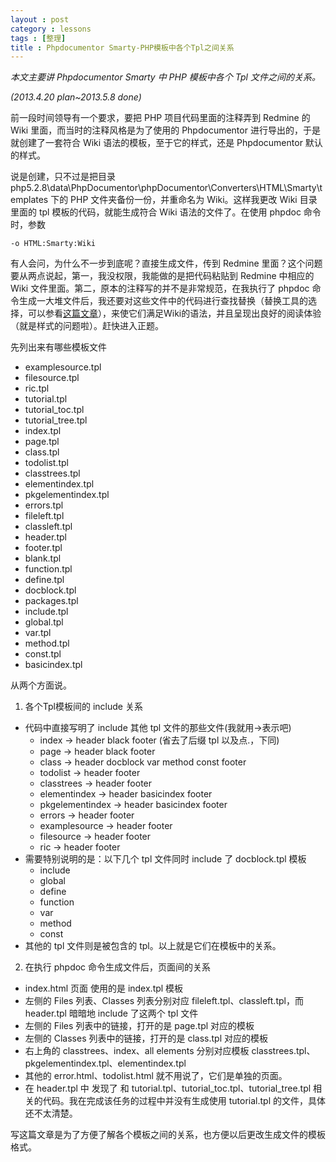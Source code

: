 ```yaml
---
layout : post
category : lessons
tags : [整理]
title : Phpdocumentor Smarty-PHP模板中各个Tpl之间关系
---
```



*本文主要讲 Phpdocumentor Smarty 中 PHP 模板中各个 Tpl 文件之间的关系。*

*(2013.4.20 plan~2013.5.8 done)*

前一段时间领导有一个要求，要把 PHP 项目代码里面的注释弄到 Redmine 的 Wiki 里面，而当时的注释风格是为了使用的 Phpdocumentor 进行导出的，于是就创建了一套符合 Wiki 语法的模板，至于它的样式，还是 Phpdocumentor 默认的样式。

说是创建，只不过是把目录 php5.2.8\data\PhpDocumentor\phpDocumentor\Converters\HTML\Smarty\templates 下的 PHP 文件夹备份一份，并重命名为 Wiki。这样我更改 Wiki 目录里面的 tpl 模板的代码，就能生成符合 Wiki 语法的文件了。在使用 phpdoc 命令时，参数

    -o HTML:Smarty:Wiki

有人会问，为什么不一步到底呢？直接生成文件，传到 Redmine 里面？这个问题要从两点说起，第一，我没权限，我能做的是把代码粘贴到 Redmine 中相应的 Wiki 文件里面。第二，原本的注释写的并不是非常规范，在我执行了 phpdoc 命令生成一大堆文件后，我还要对这些文件中的代码进行查找替换（替换工具的选择，可以参看[这篇文章](http://bkzxp.github.io/lessons/2013/05/03/Regex-Tools/)），来使它们满足Wiki的语法，并且呈现出良好的阅读体验（就是样式的问题啦）。赶快进入正题。

先列出来有哪些模板文件

 - examplesource.tpl
 - filesource.tpl
 - ric.tpl
 - tutorial.tpl
 - tutorial_toc.tpl
 - tutorial_tree.tpl
 - index.tpl
 - page.tpl
 - class.tpl
 - todolist.tpl
 - classtrees.tpl
 - elementindex.tpl
 - pkgelementindex.tpl
 - errors.tpl
 - fileleft.tpl
 - classleft.tpl
 - header.tpl
 - footer.tpl 
 - blank.tpl
 - function.tpl
 - define.tpl
 - docblock.tpl
 - packages.tpl
 - include.tpl
 - global.tpl
 - var.tpl
 - method.tpl
 - const.tpl
 - basicindex.tpl

从两个方面说。

 1. 各个Tpl模板间的 include 关系
  - 代码中直接写明了 include 其他 tpl 文件的那些文件(我就用->表示吧)
     * index -> header  black  footer (省去了后缀 tpl 以及点.，下同)
     * page -> header  black  footer 
     * class -> header docblock var method const footer
     * todolist -> header footer
     * classtrees -> header footer
     * elementindex -> header basicindex footer
     * pkgelementindex -> header basicindex footer
     * errors -> header footer
     * examplesource -> header footer
     * filesource -> header footer
     * ric -> header footer
  - 需要特别说明的是：以下几个 tpl 文件同时 include 了 docblock.tpl 模板
     * include
     * global
     * define
     * function
     * var
     * method
     * const
  - 其他的 tpl 文件则是被包含的 tpl。以上就是它们在模板中的关系。
 2. 在执行 phpdoc 命令生成文件后，页面间的关系
  - index.html 页面 使用的是 index.tpl 模板
  - 左侧的 Files 列表、Classes 列表分别对应 fileleft.tpl、classleft.tpl，而 header.tpl 暗暗地 include 了这两个 tpl 文件
  - 左侧的 Files 列表中的链接，打开的是 page.tpl 对应的模板
  - 左侧的 Classes 列表中的链接，打开的是 class.tpl 对应的模板
  - 右上角的 classtrees、index、all elements 分别对应模板 classtrees.tpl、pkgelementindex.tpl、elementindex.tpl
  - 其他的 error.html、todolist.html 就不用说了，它们是单独的页面。
  - 在 header.tpl 中 发现了 和 tutorial.tpl、tutorial_toc.tpl、tutorial_tree.tpl 相关的代码。我在完成该任务的过程中并没有生成使用 tutorial.tpl 的文件，具体还不太清楚。

写这篇文章是为了方便了解各个模板之间的关系，也方便以后更改生成文件的模板格式。
